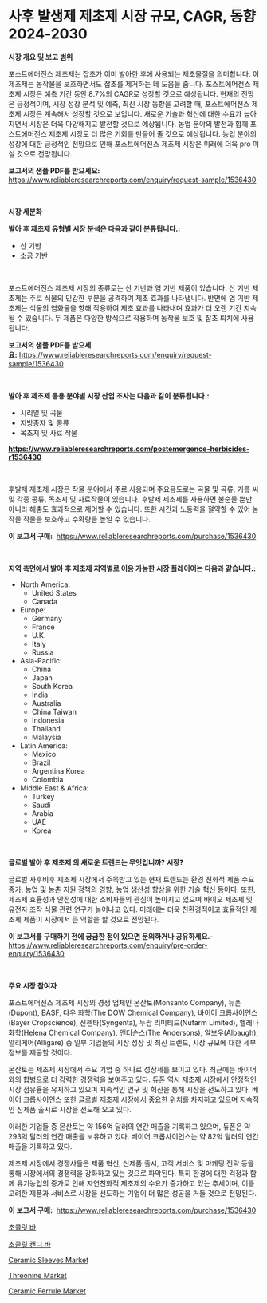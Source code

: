 <p><h1>사후 발생제 제초제 시장 규모, CAGR, 동향 2024-2030</h1></p><p><strong>시장 개요 및 보고 범위</strong></p>
<p><p>포스트에머전스 제초제는 잡초가 이미 발아한 후에 사용되는 제초물질을 의미합니다. 이 제초제는 농작물을 보호하면서도 잡초를 제거하는 데 도움을 줍니다. 포스트에머전스 제초제 시장은 예측 기간 동안 8.7%의 CAGR로 성장할 것으로 예상됩니다. 현재의 전망은 긍정적이며, 시장 성장 분석 및 예측, 최신 시장 동향을 고려할 때, 포스트에머전스 제초제 시장은 계속해서 성장할 것으로 보입니다. 새로운 기술과 혁신에 대한 수요가 높아지면서 시장은 더욱 다양해지고 발전할 것으로 예상됩니다. 농업 분야의 발전과 함께 포스트에머전스 제초제 시장도 더 많은 기회를 만들어 줄 것으로 예상됩니다. 농업 분야의 성장에 대한 긍정적인 전망으로 인해 포스트에머전스 제초제 시장은 미래에 더욱 pro 미실 것으로 전망됩니다.</p></p>
<p><strong>보고서의 샘플 PDF를 받으세요:</strong> <a href="https://www.reliableresearchreports.com/enquiry/request-sample/1536430">https://www.reliableresearchreports.com/enquiry/request-sample/1536430</a></p>
<p>&nbsp;</p>
<p><strong>시장 세분화</strong></p>
<p><strong>발아 후 제초제 유형별 시장 분석은 다음과 같이 분류됩니다.:</strong></p>
<p><ul><li>산 기반</li><li>소금 기반</li></ul></p>
<p>&nbsp;</p>
<p><p>포스트에머전스 제초제 시장의 종류로는 산 기반과 염 기반 제품이 있습니다. 산 기반 제초제는 주로 식물의 민감한 부분을 공격하여 제초 효과를 나타냅니다. 반면에 염 기반 제초제는 식물의 염화물을 향해 작용하여 제초 효과를 나타내며 효과가 더 오랜 기간 지속될 수 있습니다. 두 제품은 다양한 방식으로 작용하며 농작물 보호 및 잡초 퇴치에 사용됩니다.</p></p>
<p><strong>보고서의 샘플 PDF를 받으세요:</strong>&nbsp;<a href="https://www.reliableresearchreports.com/enquiry/request-sample/1536430">https://www.reliableresearchreports.com/enquiry/request-sample/1536430</a></p>
<p>&nbsp;</p>
<p><strong> 발아 후 제초제 응용 분야별 시장 산업 조사는 다음과 같이 분류됩니다.:</strong></p>
<p><ul><li>시리얼 및 곡물</li><li>지방종자 및 콩류</li><li>목초지 및 사료 작물</li></ul></p>
<p><strong><a href="https://www.reliableresearchreports.com/postemergence-herbicides-r1536430">https://www.reliableresearchreports.com/postemergence-herbicides-r1536430</a></strong></p>
<p>&nbsp;</p>
<p><p>후발제 제초제 시장은 작물 분야에서 주로 사용되며 주요용도로는 곡물 및 곡류, 기름 씨 및 각종 콩류, 목초지 및 사료작물이 있습니다. 후발제 제초제를 사용하면 불순물 뿐만 아니라 해충도 효과적으로 제어할 수 있습니다. 또한 시간과 노동력을 절약할 수 있어 농작물 작물을 보호하고 수확량을 높일 수 있습니다.</p></p>
<p><strong>이 보고서 구매:</strong>&nbsp; <a href="https://www.reliableresearchreports.com/purchase/1536430">https://www.reliableresearchreports.com/purchase/1536430</a></p>
<p>&nbsp;</p>
<p><strong>지역 측면에서 발아 후 제초제 지역별로 이용 가능한 시장 플레이어는 다음과 같습니다.:</strong></p>
<p><ul>
    <li>
        North America:
        <ul>
            <li>United States</li>
            <li>Canada</li>
        </ul>
    </li>
    <li>
        Europe:
        <ul>
            <li>Germany</li>
            <li>France</li>
            <li>U.K.</li>
            <li>Italy</li>
            <li>Russia</li>
        </ul>
    </li>
    <li>
        Asia-Pacific:
        <ul>
            <li>China</li>
            <li>Japan</li>
            <li>South Korea</li>
            <li>India</li>
            <li>Australia</li>
            <li>China Taiwan</li>
            <li>Indonesia</li>
            <li>Thailand</li>
            <li>Malaysia</li>
        </ul>
    </li>
    <li>
        Latin America:
        <ul>
            <li>Mexico</li>
            <li>Brazil</li>
            <li>Argentina Korea</li>
            <li>Colombia</li>
        </ul>
    </li>
    <li>
        Middle East & Africa:
        <ul>
            <li>Turkey</li>
            <li>Saudi</li>
            <li>Arabia</li>
            <li>UAE</li>
            <li>Korea</li>
        </ul>
    </li>
    </ul></p>
<p>&nbsp;</p>
<p><strong>글로벌 발아 후 제초제 의 새로운 트렌드는 무엇입니까? 시장?</strong></p>
<p><p>글로벌 사후비후 제초제 시장에서 주목받고 있는 현재 트렌드는 환경 친화적 제품 수요 증가, 농업 및 농촌 지원 정책의 영향, 농업 생산성 향상을 위한 기술 혁신 등이다. 또한, 제초제 효율성과 안전성에 대한 소비자들의 관심이 높아지고 있으며 바이오 제초제 및 유전자 조작 식물 관련 연구가 늘어나고 있다. 미래에는 더욱 친환경적이고 효율적인 제초제 제품이 시장에서 큰 역할을 할 것으로 전망된다.</p></p>
<p><strong>이 보고서를 구매하기 전에 궁금한 점이 있으면 문의하거나 공유하세요.</strong>- <a href="https://www.reliableresearchreports.com/enquiry/pre-order-enquiry/1536430">https://www.reliableresearchreports.com/enquiry/pre-order-enquiry/1536430</a></p>
<p>&nbsp;</p>
<p><strong>주요 시장 참여자</strong></p>
<p><p>포스트에머전스 제초제 시장의 경쟁 업체인 몬산토(Monsanto Company), 듀폰(Dupont), BASF, 다우 화학(The DOW Chemical Company), 바이어 크롭사이언스(Bayer Cropscience), 신젠타(Syngenta), 누팜 리미티드(Nufarm Limited), 헬레나 화학(Helena Chemical Company), 앤더슨스(The Andersons), 알보우(Albaugh), 알리게어(Alligare) 중 일부 기업들의 시장 성장 및 최신 트렌드, 시장 규모에 대한 세부 정보를 제공할 것이다. </p><p>몬산토는 제초제 시장에서 주요 기업 중 하나로 성장세를 보이고 있다. 최근에는 바이어와의 합병으로 더 강력한 경쟁력을 보여주고 있다. 듀폰 역시 제초제 시장에서 안정적인 시장 점유율을 유지하고 있으며 지속적인 연구 및 혁신을 통해 시장을 선도하고 있다. 베이어 크롭사이언스 또한 글로벌 제초제 시장에서 중요한 위치를 차지하고 있으며 지속적인 신제품 출시로 시장을 선도해 오고 있다.</p><p>이러한 기업들 중 몬산토는 약 156억 달러의 연간 매출을 기록하고 있으며, 듀폰은 약 293억 달러의 연간 매출을 보유하고 있다. 베이어 크롭사이언스는 약 82억 달러의 연간 매출을 기록하고 있다.</p><p>제초제 시장에서 경쟁사들은 제품 혁신, 신제품 출시, 고객 서비스 및 마케팅 전략 등을 통해 시장에서의 경쟁력을 강화하고 있는 것으로 파악된다. 특히 환경에 대한 걱정과 함께 유기농업의 증가로 인해 자연친화적 제초제의 수요가 증가하고 있는 추세이며, 이를 고려한 제품과 서비스로 시장을 선도하는 기업이 더 많은 성공을 거둘 것으로 전망된다.</p></p>
<p><strong>이 보고서 구매:</strong>&nbsp;&nbsp;<a href="https://www.reliableresearchreports.com/purchase/1536430">https://www.reliableresearchreports.com/purchase/1536430</a></p>
<p><p><a href="https://github.com/sougarounis/Market-Research-Report-List-3/blob/main/607652218445.md">초콜릿 바</a></p><p><a href="https://github.com/Howaoole34545/Market-Research-Report-List-1/blob/main/256975318446.md">초콜릿 캔디 바</a></p><p><a href="https://github.com/julyju69/Market-Research-Report-List-2/blob/main/ceramic-sleeves-market.md">Ceramic Sleeves Market</a></p><p><a href="https://issuu.com/reportprime-2/docs/threonine-market-size-2030.pptx">Threonine Market</a></p><p><a href="https://github.com/gdfhhhj/Market-Research-Report-List-4/blob/main/ceramic-ferrule-market.md">Ceramic Ferrule Market</a></p></p>